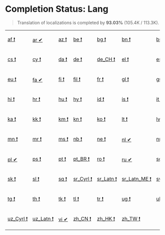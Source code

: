 # Completion Status: Lang

> Translation of localizations is completed by **93.03%** (105.4K / 113.3K).

<table width="100%">
<tr><td width="12%">

[af&nbsp;❗](statuses-lang-af.md)

</td><td width="12%">

[ar&nbsp;✔](statuses-lang-ar.md)

</td><td width="12%">

[az&nbsp;❗](statuses-lang-az.md)

</td><td width="12%">

[be&nbsp;❗](statuses-lang-be.md)

</td><td width="12%">

[bg&nbsp;❗](statuses-lang-bg.md)

</td><td width="12%">

[bn&nbsp;❗](statuses-lang-bn.md)

</td><td width="12%">

[bs&nbsp;❗](statuses-lang-bs.md)

</td><td width="12%">

[ca&nbsp;❗](statuses-lang-ca.md)

</td></tr>
<tr><td width="12%">

[cs&nbsp;❗](statuses-lang-cs.md)

</td><td width="12%">

[cy&nbsp;❗](statuses-lang-cy.md)

</td><td width="12%">

[da&nbsp;❗](statuses-lang-da.md)

</td><td width="12%">

[de&nbsp;❗](statuses-lang-de.md)

</td><td width="12%">

[de_CH&nbsp;❗](statuses-lang-de_CH.md)

</td><td width="12%">

[el&nbsp;❗](statuses-lang-el.md)

</td><td width="12%">

[es&nbsp;❗](statuses-lang-es.md)

</td><td width="12%">

[et&nbsp;❗](statuses-lang-et.md)

</td></tr>
<tr><td width="12%">

[eu&nbsp;❗](statuses-lang-eu.md)

</td><td width="12%">

[fa&nbsp;✔](statuses-lang-fa.md)

</td><td width="12%">

[fi&nbsp;❗](statuses-lang-fi.md)

</td><td width="12%">

[fil&nbsp;❗](statuses-lang-fil.md)

</td><td width="12%">

[fr&nbsp;❗](statuses-lang-fr.md)

</td><td width="12%">

[gl&nbsp;❗](statuses-lang-gl.md)

</td><td width="12%">

[gu&nbsp;❗](statuses-lang-gu.md)

</td><td width="12%">

[he&nbsp;❗](statuses-lang-he.md)

</td></tr>
<tr><td width="12%">

[hi&nbsp;❗](statuses-lang-hi.md)

</td><td width="12%">

[hr&nbsp;❗](statuses-lang-hr.md)

</td><td width="12%">

[hu&nbsp;❗](statuses-lang-hu.md)

</td><td width="12%">

[hy&nbsp;❗](statuses-lang-hy.md)

</td><td width="12%">

[id&nbsp;❗](statuses-lang-id.md)

</td><td width="12%">

[is&nbsp;❗](statuses-lang-is.md)

</td><td width="12%">

[it&nbsp;❗](statuses-lang-it.md)

</td><td width="12%">

[ja&nbsp;❗](statuses-lang-ja.md)

</td></tr>
<tr><td width="12%">

[ka&nbsp;❗](statuses-lang-ka.md)

</td><td width="12%">

[kk&nbsp;❗](statuses-lang-kk.md)

</td><td width="12%">

[km&nbsp;❗](statuses-lang-km.md)

</td><td width="12%">

[kn&nbsp;❗](statuses-lang-kn.md)

</td><td width="12%">

[ko&nbsp;❗](statuses-lang-ko.md)

</td><td width="12%">

[lt&nbsp;❗](statuses-lang-lt.md)

</td><td width="12%">

[lv&nbsp;❗](statuses-lang-lv.md)

</td><td width="12%">

[mk&nbsp;❗](statuses-lang-mk.md)

</td></tr>
<tr><td width="12%">

[mn&nbsp;❗](statuses-lang-mn.md)

</td><td width="12%">

[mr&nbsp;❗](statuses-lang-mr.md)

</td><td width="12%">

[ms&nbsp;❗](statuses-lang-ms.md)

</td><td width="12%">

[nb&nbsp;❗](statuses-lang-nb.md)

</td><td width="12%">

[ne&nbsp;❗](statuses-lang-ne.md)

</td><td width="12%">

[nl&nbsp;✔](statuses-lang-nl.md)

</td><td width="12%">

[nn&nbsp;❗](statuses-lang-nn.md)

</td><td width="12%">

[oc&nbsp;❗](statuses-lang-oc.md)

</td></tr>
<tr><td width="12%">

[pl&nbsp;✔](statuses-lang-pl.md)

</td><td width="12%">

[ps&nbsp;❗](statuses-lang-ps.md)

</td><td width="12%">

[pt&nbsp;❗](statuses-lang-pt.md)

</td><td width="12%">

[pt_BR&nbsp;❗](statuses-lang-pt_BR.md)

</td><td width="12%">

[ro&nbsp;❗](statuses-lang-ro.md)

</td><td width="12%">

[ru&nbsp;✔](statuses-lang-ru.md)

</td><td width="12%">

[sc&nbsp;❗](statuses-lang-sc.md)

</td><td width="12%">

[si&nbsp;❗](statuses-lang-si.md)

</td></tr>
<tr><td width="12%">

[sk&nbsp;❗](statuses-lang-sk.md)

</td><td width="12%">

[sl&nbsp;❗](statuses-lang-sl.md)

</td><td width="12%">

[sq&nbsp;❗](statuses-lang-sq.md)

</td><td width="12%">

[sr_Cyrl&nbsp;❗](statuses-lang-sr_Cyrl.md)

</td><td width="12%">

[sr_Latn&nbsp;❗](statuses-lang-sr_Latn.md)

</td><td width="12%">

[sr_Latn_ME&nbsp;❗](statuses-lang-sr_Latn_ME.md)

</td><td width="12%">

[sv&nbsp;❗](statuses-lang-sv.md)

</td><td width="12%">

[sw&nbsp;✔](statuses-lang-sw.md)

</td></tr>
<tr><td width="12%">

[tg&nbsp;❗](statuses-lang-tg.md)

</td><td width="12%">

[th&nbsp;❗](statuses-lang-th.md)

</td><td width="12%">

[tk&nbsp;❗](statuses-lang-tk.md)

</td><td width="12%">

[tl&nbsp;❗](statuses-lang-tl.md)

</td><td width="12%">

[tr&nbsp;❗](statuses-lang-tr.md)

</td><td width="12%">

[ug&nbsp;❗](statuses-lang-ug.md)

</td><td width="12%">

[uk&nbsp;❗](statuses-lang-uk.md)

</td><td width="12%">

[ur&nbsp;❗](statuses-lang-ur.md)

</td></tr>
<tr><td width="12%">

[uz_Cyrl&nbsp;❗](statuses-lang-uz_Cyrl.md)

</td><td width="12%">

[uz_Latn&nbsp;❗](statuses-lang-uz_Latn.md)

</td><td width="12%">

[vi&nbsp;✔](statuses-lang-vi.md)

</td><td width="12%">

[zh_CN&nbsp;❗](statuses-lang-zh_CN.md)

</td><td width="12%">

[zh_HK&nbsp;❗](statuses-lang-zh_HK.md)

</td><td width="12%">

[zh_TW&nbsp;❗](statuses-lang-zh_TW.md)

</td></tr>
</table>
